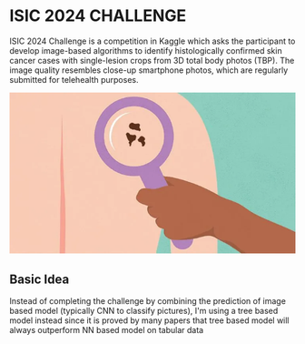 #   ISIC 2024 CHALLENGE
ISIC 2024 Challenge is a competition in Kaggle which asks the participant to develop image-based algorithms to identify histologically confirmed skin cancer cases with single-lesion crops from 3D total body photos (TBP). The image quality resembles close-up smartphone photos, which are regularly submitted for telehealth purposes.

![cover](pics/cover.png)

##  Basic Idea
Instead of completing the challenge by combining the prediction of image based model (typically CNN to classify pictures), I'm using a tree based model instead since it is proved by many papers that tree based model will always outperform NN based model on tabular data

